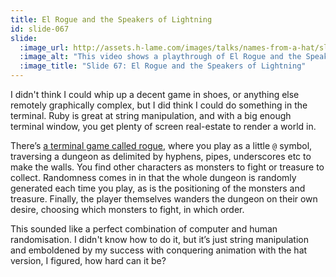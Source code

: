 ```yaml
---
title: El Rogue and the Speakers of Lightning
id: slide-067
slide:
  :image_url: http://assets.h-lame.com/images/talks/names-from-a-hat/slides/067.mp4
  :image_alt: "This video shows a playthrough of El Rogue and the Speakers of Lightning.  The `@` symbol that representes El Rogue moves through the terminal window revealing a rooms + corridor style dungeon.  As El Rogue moves through the rooms it discovers `￥` symbols which when walked over reveal the name of the next speaker and their talk, using more ASCII art fonts."
  :image_title: "Slide 67: El Rogue and the Speakers of Lightning"
---
```

I didn't think I could whip up a decent game in shoes, or anything else remotely graphically complex, but I did think I could do something in the terminal.  Ruby is great at string manipulation, and with a big enough terminal window, you get plenty of screen real-estate to render a world in.

There’s [a terminal game called rogue](https://en.wikipedia.org/wiki/Rogue_(video_game)), where you play as a little `@` symbol, traversing a dungeon as delimited by hyphens, pipes, underscores etc to make the walls.  You find other characters as monsters to fight or treasure to collect. Randomness comes in in that the whole dungeon is randomly generated each time you play, as is the positioning of the monsters and treasure.  Finally, the player themselves wanders the dungeon on their own desire, choosing which monsters to fight, in which order.

This sounded like a perfect combination of computer and human randomisation.  I didn't know how to do it, but it’s just string manipulation and emboldened by my success with conquering animation with the hat version, I figured, how hard can it be?
